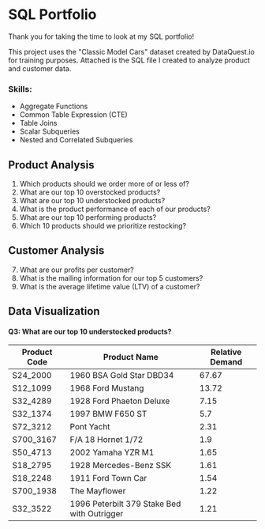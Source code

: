<h1>SQL Portfolio</h1>
<p>Thank you for taking the time to look at my SQL portfolio!</p>
<p>This project uses the "Classic Model Cars" dataset created by DataQuest.io for training purposes.
Attached is the SQL file I created to analyze product and customer data.</p>
<div></div>
<h3>Skills:</h3>
<ul>
  <li>Aggregate Functions</li>
  <li>Common Table Expression (CTE)</li>
  <li>Table Joins</li>
  <li>Scalar Subqueries</li>
  <li>Nested and Correlated Subqueries</li>
</ul>
<div></div>
<h2>Product Analysis</h2>
<ol>
  <li>Which products should we order more of or less of? </li>
  <li>What are our top 10 overstocked products? </li>
  <li>What are our top 10 understocked products?</li>
  <li>What is the product performance of each of our products?</li>
  <li>What are our top 10 performing products?</li>
  <li>Which 10 products should we prioritize restocking?</li>
</ol>
<div></div>
<h2>Customer Analysis</h2>
<ol start=7>
  <li>What are our profits per customer?</li>
  <li>What is the mailing information for our top 5 customers?</li>
  <li>What is the average lifetime value (LTV) of a customer?</li>
</ol>
<div></div>
<h2>Data Visualization</h2>
<h4>Q3: What are our top 10 understocked products?</h4>

| **Product Code** | **Product Name** | **Relative Demand** |
|---|---|---|
| S24_2000 | 1960 BSA Gold Star DBD34 | 67.67 |
| S12_1099 | 1968 Ford Mustang | 13.72 |
| S32_4289 | 1928 Ford Phaeton Deluxe | 7.15 |
| S32_1374 | 1997 BMW F650 ST | 5.7 |
| S72_3212 | Pont Yacht | 2.31 |
| S700_3167 | F/A 18 Hornet 1/72 | 1.9 |
| S50_4713 | 2002 Yamaha YZR M1 | 1.65 |
| S18_2795 | 1928 Mercedes-Benz SSK | 1.61 |
| S18_2248 | 1911 Ford Town Car | 1.54 |
| S700_1938 | The Mayflower | 1.22 |
| S32_3522 | 1996 Peterbilt 379 Stake Bed with Outrigger | 1.21 |

<div></div>
